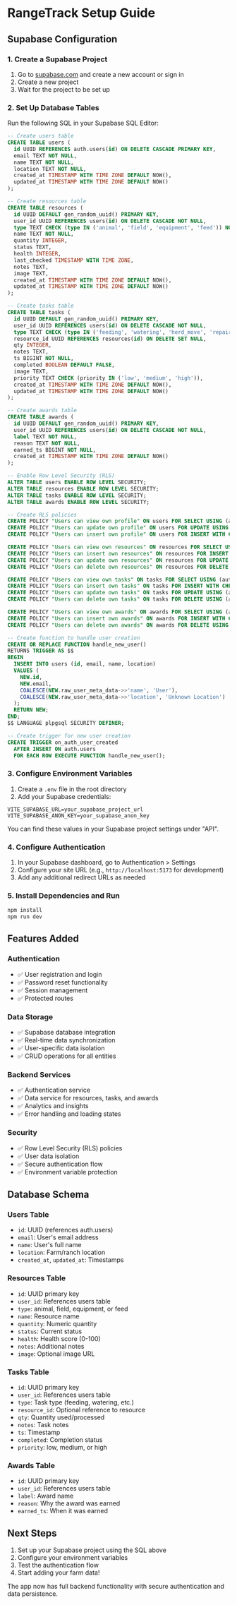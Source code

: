 # RangeTrack Setup Guide

## Supabase Configuration

### 1. Create a Supabase Project

1. Go to [supabase.com](https://supabase.com) and create a new account or sign in
2. Create a new project
3. Wait for the project to be set up

### 2. Set Up Database Tables

Run the following SQL in your Supabase SQL Editor:

```sql
-- Create users table
CREATE TABLE users (
  id UUID REFERENCES auth.users(id) ON DELETE CASCADE PRIMARY KEY,
  email TEXT NOT NULL,
  name TEXT NOT NULL,
  location TEXT NOT NULL,
  created_at TIMESTAMP WITH TIME ZONE DEFAULT NOW(),
  updated_at TIMESTAMP WITH TIME ZONE DEFAULT NOW()
);

-- Create resources table
CREATE TABLE resources (
  id UUID DEFAULT gen_random_uuid() PRIMARY KEY,
  user_id UUID REFERENCES users(id) ON DELETE CASCADE NOT NULL,
  type TEXT CHECK (type IN ('animal', 'field', 'equipment', 'feed')) NOT NULL,
  name TEXT NOT NULL,
  quantity INTEGER,
  status TEXT,
  health INTEGER,
  last_checked TIMESTAMP WITH TIME ZONE,
  notes TEXT,
  image TEXT,
  created_at TIMESTAMP WITH TIME ZONE DEFAULT NOW(),
  updated_at TIMESTAMP WITH TIME ZONE DEFAULT NOW()
);

-- Create tasks table
CREATE TABLE tasks (
  id UUID DEFAULT gen_random_uuid() PRIMARY KEY,
  user_id UUID REFERENCES users(id) ON DELETE CASCADE NOT NULL,
  type TEXT CHECK (type IN ('feeding', 'watering', 'herd_move', 'repair', 'harvest', 'health_check', 'vaccination', 'maintenance', 'other')) NOT NULL,
  resource_id UUID REFERENCES resources(id) ON DELETE SET NULL,
  qty INTEGER,
  notes TEXT,
  ts BIGINT NOT NULL,
  completed BOOLEAN DEFAULT FALSE,
  image TEXT,
  priority TEXT CHECK (priority IN ('low', 'medium', 'high')),
  created_at TIMESTAMP WITH TIME ZONE DEFAULT NOW(),
  updated_at TIMESTAMP WITH TIME ZONE DEFAULT NOW()
);

-- Create awards table
CREATE TABLE awards (
  id UUID DEFAULT gen_random_uuid() PRIMARY KEY,
  user_id UUID REFERENCES users(id) ON DELETE CASCADE NOT NULL,
  label TEXT NOT NULL,
  reason TEXT NOT NULL,
  earned_ts BIGINT NOT NULL,
  created_at TIMESTAMP WITH TIME ZONE DEFAULT NOW()
);

-- Enable Row Level Security (RLS)
ALTER TABLE users ENABLE ROW LEVEL SECURITY;
ALTER TABLE resources ENABLE ROW LEVEL SECURITY;
ALTER TABLE tasks ENABLE ROW LEVEL SECURITY;
ALTER TABLE awards ENABLE ROW LEVEL SECURITY;

-- Create RLS policies
CREATE POLICY "Users can view own profile" ON users FOR SELECT USING (auth.uid() = id);
CREATE POLICY "Users can update own profile" ON users FOR UPDATE USING (auth.uid() = id);
CREATE POLICY "Users can insert own profile" ON users FOR INSERT WITH CHECK (auth.uid() = id);

CREATE POLICY "Users can view own resources" ON resources FOR SELECT USING (auth.uid() = user_id);
CREATE POLICY "Users can insert own resources" ON resources FOR INSERT WITH CHECK (auth.uid() = user_id);
CREATE POLICY "Users can update own resources" ON resources FOR UPDATE USING (auth.uid() = user_id);
CREATE POLICY "Users can delete own resources" ON resources FOR DELETE USING (auth.uid() = user_id);

CREATE POLICY "Users can view own tasks" ON tasks FOR SELECT USING (auth.uid() = user_id);
CREATE POLICY "Users can insert own tasks" ON tasks FOR INSERT WITH CHECK (auth.uid() = user_id);
CREATE POLICY "Users can update own tasks" ON tasks FOR UPDATE USING (auth.uid() = user_id);
CREATE POLICY "Users can delete own tasks" ON tasks FOR DELETE USING (auth.uid() = user_id);

CREATE POLICY "Users can view own awards" ON awards FOR SELECT USING (auth.uid() = user_id);
CREATE POLICY "Users can insert own awards" ON awards FOR INSERT WITH CHECK (auth.uid() = user_id);
CREATE POLICY "Users can delete own awards" ON awards FOR DELETE USING (auth.uid() = user_id);

-- Create function to handle user creation
CREATE OR REPLACE FUNCTION handle_new_user()
RETURNS TRIGGER AS $$
BEGIN
  INSERT INTO users (id, email, name, location)
  VALUES (
    NEW.id,
    NEW.email,
    COALESCE(NEW.raw_user_meta_data->>'name', 'User'),
    COALESCE(NEW.raw_user_meta_data->>'location', 'Unknown Location')
  );
  RETURN NEW;
END;
$$ LANGUAGE plpgsql SECURITY DEFINER;

-- Create trigger for new user creation
CREATE TRIGGER on_auth_user_created
  AFTER INSERT ON auth.users
  FOR EACH ROW EXECUTE FUNCTION handle_new_user();
```

### 3. Configure Environment Variables

1. Create a `.env` file in the root directory
2. Add your Supabase credentials:

```env
VITE_SUPABASE_URL=your_supabase_project_url
VITE_SUPABASE_ANON_KEY=your_supabase_anon_key
```

You can find these values in your Supabase project settings under "API".

### 4. Configure Authentication

1. In your Supabase dashboard, go to Authentication > Settings
2. Configure your site URL (e.g., `http://localhost:5173` for development)
3. Add any additional redirect URLs as needed

### 5. Install Dependencies and Run

```bash
npm install
npm run dev
```

## Features Added

### Authentication
- ✅ User registration and login
- ✅ Password reset functionality
- ✅ Session management
- ✅ Protected routes

### Data Storage
- ✅ Supabase database integration
- ✅ Real-time data synchronization
- ✅ User-specific data isolation
- ✅ CRUD operations for all entities

### Backend Services
- ✅ Authentication service
- ✅ Data service for resources, tasks, and awards
- ✅ Analytics and insights
- ✅ Error handling and loading states

### Security
- ✅ Row Level Security (RLS) policies
- ✅ User data isolation
- ✅ Secure authentication flow
- ✅ Environment variable protection

## Database Schema

### Users Table
- `id`: UUID (references auth.users)
- `email`: User's email address
- `name`: User's full name
- `location`: Farm/ranch location
- `created_at`, `updated_at`: Timestamps

### Resources Table
- `id`: UUID primary key
- `user_id`: References users table
- `type`: animal, field, equipment, or feed
- `name`: Resource name
- `quantity`: Numeric quantity
- `status`: Current status
- `health`: Health score (0-100)
- `notes`: Additional notes
- `image`: Optional image URL

### Tasks Table
- `id`: UUID primary key
- `user_id`: References users table
- `type`: Task type (feeding, watering, etc.)
- `resource_id`: Optional reference to resource
- `qty`: Quantity used/processed
- `notes`: Task notes
- `ts`: Timestamp
- `completed`: Completion status
- `priority`: low, medium, or high

### Awards Table
- `id`: UUID primary key
- `user_id`: References users table
- `label`: Award name
- `reason`: Why the award was earned
- `earned_ts`: When it was earned

## Next Steps

1. Set up your Supabase project using the SQL above
2. Configure your environment variables
3. Test the authentication flow
4. Start adding your farm data!

The app now has full backend functionality with secure authentication and data persistence.
